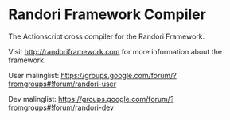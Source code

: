 Randori Framework Compiler
=============

The Actionscript cross compiler for the Randori Framework.

Visit http://randoriframework.com for more information about the framework.

User malinglist: https://groups.google.com/forum/?fromgroups#!forum/randori-user

Dev malinglist: https://groups.google.com/forum/?fromgroups#!forum/randori-dev
